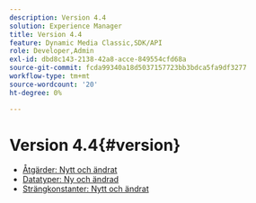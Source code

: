 ```yaml
---
description: Version 4.4
solution: Experience Manager
title: Version 4.4
feature: Dynamic Media Classic,SDK/API
role: Developer,Admin
exl-id: dbd8c143-2138-42a8-acce-849554cfd68a
source-git-commit: fcda99340a18d5037157723bb3bdca5fa9df3277
workflow-type: tm+mt
source-wordcount: '20'
ht-degree: 0%

---
```


# Version 4.4{#version}

* [Åtgärder: Nytt och ändrat](r-4-4-operations.md)
* [Datatyper: Ny och ändrad](r-4-4-types.md)
* [Strängkonstanter: Nytt och ändrat](r-4-4-string-constants.md)
